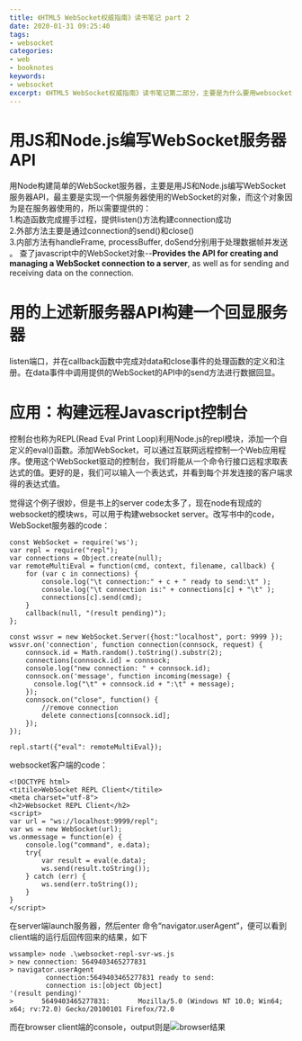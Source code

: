 ```yaml
---
title: 《HTML5 WebSocket权威指南》读书笔记 part 2
date: 2020-01-31 09:25:40
tags: 
- websocket
categories: 
- web 
- booknotes
keywords: 
- websocket
excerpt: 《HTML5 WebSocket权威指南》读书笔记第二部分，主要是为什么要用websocket例子的搭建，最主要都是代码验证了构建远程JS控制台
---
```


# 用JS和Node.js编写WebSocket服务器API
用Node构建简单的WebSocket服务器，主要是用JS和Node.js编写WebSocket服务器API，最主要是实现一个供服务器使用的WebSocket的对象，而这个对象因为是在服务器使用的，所以需要提供的：  
1.构造函数完成握手过程，提供listen()方法构建connection成功  
2.外部方法主要是通过connection的send()和close()  
3.内部方法有handleFrame, processBuffer, doSend分别用于处理数据帧并发送 。
查了javascript中的WebSocket对象--**Provides the API for creating and managing a WebSocket connection to a server**, as well as for sending and receiving data on the connection.  

# 用的上述新服务器API构建一个回显服务器
listen端口，并在callback函数中完成对data和close事件的处理函数的定义和注册。在data事件中调用提供的WebSocket的API中的send方法进行数据回显。

# 应用：构建远程Javascript控制台  
控制台也称为REPL(Read Eval Print Loop)利用Node.js的repl模块，添加一个自定义的eval()函数。添加WebSocket，可以通过互联网远程控制一个Web应用程序。使用这个WebSocket驱动的控制台，我们将能从一个命令行接口远程求取表达式的值。更好的是，我们可以输入一个表达式，并看到每个并发连接的客户端求得的表达式值。

觉得这个例子很妙，但是书上的server code太多了，现在node有现成的websocket的模块ws，可以用于构建websocket server。改写书中的code，
WebSocket服务器的code：
```
const WebSocket = require('ws');
var repl = require("repl");
var connections = Object.create(null);
var remoteMultiEval = function(cmd, context, filename, callback) {
    for (var c in connections) {
        console.log("\t connection:" + c + " ready to send:\t" );
        console.log("\t connection is:" + connections[c] + "\t" );
        connections[c].send(cmd);
    }
    callback(null, "(result pending)");
};

const wssvr = new WebSocket.Server({host:"localhost", port: 9999 });
wssvr.on('connection', function connection(connsock, request) {
    connsock.id = Math.random().toString().substr(2);
    connections[connsock.id] = connsock;
    console.log("new connection: " + connsock.id);    
    connsock.on('message', function incoming(message) {
      console.log("\t" + connsock.id + ":\t" + message);
    });
    connsock.on("close", function() {
        //remove connection
        delete connections[connsock.id];
    });
});
 
repl.start({"eval": remoteMultiEval});
```

websocket客户端的code：
```
<!DOCTYPE html>
<titile>WebSocket REPL Client</titile>
<meta charset="utf-8">
<h2>Websocket REPL Client</h2>
<script>
var url = "ws://localhost:9999/repl";
var ws = new WebSocket(url);
ws.onmessage = function(e) {
    console.log("command", e.data);
    try{
        var result = eval(e.data);
        ws.send(result.toString());
    } catch (err) {
        ws.send(err.toString());
    }
}
</script>
```
在server端launch服务器，然后enter 命令“navigator.userAgent”，便可以看到client端的运行后回传回来的结果，如下
```
wssample> node .\websocket-repl-svr-ws.js
> new connection: 5649403465277831
> navigator.userAgent
         connection:5649403465277831 ready to send:
         connection is:[object Object]
'(result pending)'
>       5649403465277831:       Mozilla/5.0 (Windows NT 10.0; Win64; x64; rv:72.0) Gecko/20100101 Firefox/72.0
```
而在browser client端的console，output则是![browser结果](https://i.niupic.com/images/2020/01/31/6mca.PNG)
